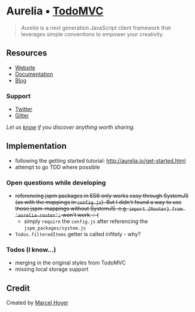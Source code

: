 # Aurelia • [TodoMVC](http://todomvc.com)

> *Aurelia* is a next generation JavaScript client framework that leverages simple conventions to empower your creativity.

## Resources

- [Website](http://aurelia.io/)
- [Documentation](http://aurelia.io/docs.html)
- [Blog](http://blog.durandal.io/)

### Support

- [Twitter](http://twitter.com/pixelplastic)
- [Gitter](https://gitter.im/Aurelia/Discuss)

*Let us [know](https://github.com/tastejs/todomvc/issues) if you discover anything worth sharing.*

## Implementation

- following the getting started tutorial: http://aurelia.io/get-started.html
- attempt to go TDD where possible

### Open questions while developing

- <s>referencing jspm packages in ES6 only works easy through SystemJS (as with the mappings in `config.js`). But I didn't found a way to use those jspm-mappings without SystemJS. e.g. `import {Router} from 'aurelia-router';` won't work. :-(</s>
  - simply `require` the `config.js` after referencing the `jspm_packages/system.js`
- `Todos.filteredItems` getter is called infitely - why?

### Todos (I know...)

- merging in the original styles from TodoMVC
- missing local storage support


## Credit

Created by [Marcel Hoyer](http://marcelhoyer.de)
